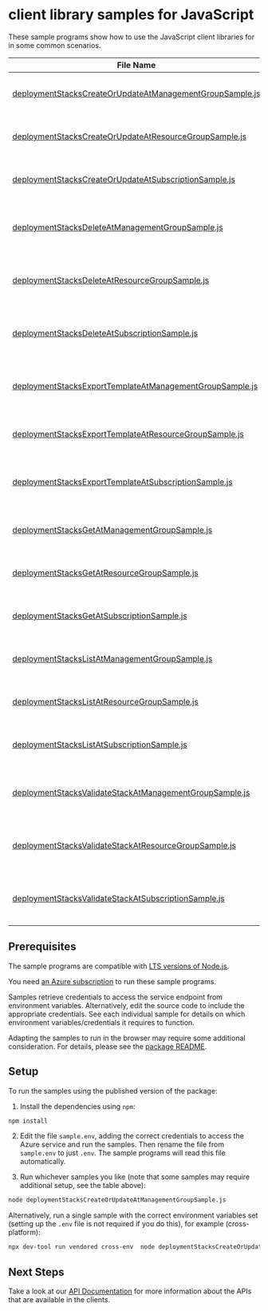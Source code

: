 # client library samples for JavaScript

These sample programs show how to use the JavaScript client libraries for in some common scenarios.

| **File Name**                                                                                                     | **Description**                                                                                                                                                                                                                                                                                |
| ----------------------------------------------------------------------------------------------------------------- | ---------------------------------------------------------------------------------------------------------------------------------------------------------------------------------------------------------------------------------------------------------------------------------------------- |
| [deploymentStacksCreateOrUpdateAtManagementGroupSample.js][deploymentstackscreateorupdateatmanagementgroupsample] | Creates or updates a Deployment stack at Management Group scope. x-ms-original-file: specification/resources/resource-manager/Microsoft.Resources/stable/2024-03-01/examples/DeploymentStackManagementGroupCreate.json                                                                         |
| [deploymentStacksCreateOrUpdateAtResourceGroupSample.js][deploymentstackscreateorupdateatresourcegroupsample]     | Creates or updates a Deployment stack at Resource Group scope. x-ms-original-file: specification/resources/resource-manager/Microsoft.Resources/stable/2024-03-01/examples/DeploymentStackResourceGroupCreate.json                                                                             |
| [deploymentStacksCreateOrUpdateAtSubscriptionSample.js][deploymentstackscreateorupdateatsubscriptionsample]       | Creates or updates a Deployment stack at Subscription scope. x-ms-original-file: specification/resources/resource-manager/Microsoft.Resources/stable/2024-03-01/examples/DeploymentStackSubscriptionCreate.json                                                                                |
| [deploymentStacksDeleteAtManagementGroupSample.js][deploymentstacksdeleteatmanagementgroupsample]                 | Deletes a Deployment stack by name at Management Group scope. When operation completes, status code 200 returned without content. x-ms-original-file: specification/resources/resource-manager/Microsoft.Resources/stable/2024-03-01/examples/DeploymentStackManagementGroupDelete.json        |
| [deploymentStacksDeleteAtResourceGroupSample.js][deploymentstacksdeleteatresourcegroupsample]                     | Deletes a Deployment stack by name at Resource Group scope. When operation completes, status code 200 returned without content. x-ms-original-file: specification/resources/resource-manager/Microsoft.Resources/stable/2024-03-01/examples/DeploymentStackResourceGroupDelete.json            |
| [deploymentStacksDeleteAtSubscriptionSample.js][deploymentstacksdeleteatsubscriptionsample]                       | Deletes a Deployment stack by name at Subscription scope. When operation completes, status code 200 returned without content. x-ms-original-file: specification/resources/resource-manager/Microsoft.Resources/stable/2024-03-01/examples/DeploymentStackSubscriptionDelete.json               |
| [deploymentStacksExportTemplateAtManagementGroupSample.js][deploymentstacksexporttemplateatmanagementgroupsample] | Exports the template used to create the Deployment stack at Management Group scope. x-ms-original-file: specification/resources/resource-manager/Microsoft.Resources/stable/2024-03-01/examples/DeploymentStackManagementGroupExportTemplate.json                                              |
| [deploymentStacksExportTemplateAtResourceGroupSample.js][deploymentstacksexporttemplateatresourcegroupsample]     | Exports the template used to create the Deployment stack at Resource Group scope. x-ms-original-file: specification/resources/resource-manager/Microsoft.Resources/stable/2024-03-01/examples/DeploymentStackExportTemplate.json                                                               |
| [deploymentStacksExportTemplateAtSubscriptionSample.js][deploymentstacksexporttemplateatsubscriptionsample]       | Exports the template used to create the Deployment stack at Subscription scope. x-ms-original-file: specification/resources/resource-manager/Microsoft.Resources/stable/2024-03-01/examples/DeploymentStackSubscriptionExportTemplate.json                                                     |
| [deploymentStacksGetAtManagementGroupSample.js][deploymentstacksgetatmanagementgroupsample]                       | Gets a Deployment stack with a given name at Management Group scope. x-ms-original-file: specification/resources/resource-manager/Microsoft.Resources/stable/2024-03-01/examples/DeploymentStackManagementGroupGet.json                                                                        |
| [deploymentStacksGetAtResourceGroupSample.js][deploymentstacksgetatresourcegroupsample]                           | Gets a Deployment stack with a given name at Resource Group scope. x-ms-original-file: specification/resources/resource-manager/Microsoft.Resources/stable/2024-03-01/examples/DeploymentStackResourceGroupGet.json                                                                            |
| [deploymentStacksGetAtSubscriptionSample.js][deploymentstacksgetatsubscriptionsample]                             | Gets a Deployment stack with a given name at Subscription scope. x-ms-original-file: specification/resources/resource-manager/Microsoft.Resources/stable/2024-03-01/examples/DeploymentStackSubscriptionGet.json                                                                               |
| [deploymentStacksListAtManagementGroupSample.js][deploymentstackslistatmanagementgroupsample]                     | Lists all the Deployment stacks within the specified Management Group. x-ms-original-file: specification/resources/resource-manager/Microsoft.Resources/stable/2024-03-01/examples/DeploymentStackManagementGroupList.json                                                                     |
| [deploymentStacksListAtResourceGroupSample.js][deploymentstackslistatresourcegroupsample]                         | Lists all the Deployment stacks within the specified Resource Group. x-ms-original-file: specification/resources/resource-manager/Microsoft.Resources/stable/2024-03-01/examples/DeploymentStackResourceGroupList.json                                                                         |
| [deploymentStacksListAtSubscriptionSample.js][deploymentstackslistatsubscriptionsample]                           | Lists all the Deployment stacks within the specified Subscription. x-ms-original-file: specification/resources/resource-manager/Microsoft.Resources/stable/2024-03-01/examples/DeploymentStackSubscriptionList.json                                                                            |
| [deploymentStacksValidateStackAtManagementGroupSample.js][deploymentstacksvalidatestackatmanagementgroupsample]   | Runs preflight validation on the Management Group scoped Deployment stack template to verify its acceptance to Azure Resource Manager. x-ms-original-file: specification/resources/resource-manager/Microsoft.Resources/stable/2024-03-01/examples/DeploymentStackManagementGroupValidate.json |
| [deploymentStacksValidateStackAtResourceGroupSample.js][deploymentstacksvalidatestackatresourcegroupsample]       | Runs preflight validation on the Resource Group scoped Deployment stack template to verify its acceptance to Azure Resource Manager. x-ms-original-file: specification/resources/resource-manager/Microsoft.Resources/stable/2024-03-01/examples/DeploymentStackResourceGroupValidate.json     |
| [deploymentStacksValidateStackAtSubscriptionSample.js][deploymentstacksvalidatestackatsubscriptionsample]         | Runs preflight validation on the Subscription scoped Deployment stack template to verify its acceptance to Azure Resource Manager. x-ms-original-file: specification/resources/resource-manager/Microsoft.Resources/stable/2024-03-01/examples/DeploymentStackSubscriptionValidate.json        |

## Prerequisites

The sample programs are compatible with [LTS versions of Node.js](https://github.com/nodejs/release#release-schedule).

You need [an Azure subscription][freesub] to run these sample programs.

Samples retrieve credentials to access the service endpoint from environment variables. Alternatively, edit the source code to include the appropriate credentials. See each individual sample for details on which environment variables/credentials it requires to function.

Adapting the samples to run in the browser may require some additional consideration. For details, please see the [package README][package].

## Setup

To run the samples using the published version of the package:

1. Install the dependencies using `npm`:

```bash
npm install
```

2. Edit the file `sample.env`, adding the correct credentials to access the Azure service and run the samples. Then rename the file from `sample.env` to just `.env`. The sample programs will read this file automatically.

3. Run whichever samples you like (note that some samples may require additional setup, see the table above):

```bash
node deploymentStacksCreateOrUpdateAtManagementGroupSample.js
```

Alternatively, run a single sample with the correct environment variables set (setting up the `.env` file is not required if you do this), for example (cross-platform):

```bash
npx dev-tool run vendored cross-env  node deploymentStacksCreateOrUpdateAtManagementGroupSample.js
```

## Next Steps

Take a look at our [API Documentation][apiref] for more information about the APIs that are available in the clients.

[deploymentstackscreateorupdateatmanagementgroupsample]: https://github.com/Azure/azure-sdk-for-js/blob/main/sdk/resourcesdeploymentstacks/arm-resourcesdeploymentstacks/samples/v1/javascript/deploymentStacksCreateOrUpdateAtManagementGroupSample.js
[deploymentstackscreateorupdateatresourcegroupsample]: https://github.com/Azure/azure-sdk-for-js/blob/main/sdk/resourcesdeploymentstacks/arm-resourcesdeploymentstacks/samples/v1/javascript/deploymentStacksCreateOrUpdateAtResourceGroupSample.js
[deploymentstackscreateorupdateatsubscriptionsample]: https://github.com/Azure/azure-sdk-for-js/blob/main/sdk/resourcesdeploymentstacks/arm-resourcesdeploymentstacks/samples/v1/javascript/deploymentStacksCreateOrUpdateAtSubscriptionSample.js
[deploymentstacksdeleteatmanagementgroupsample]: https://github.com/Azure/azure-sdk-for-js/blob/main/sdk/resourcesdeploymentstacks/arm-resourcesdeploymentstacks/samples/v1/javascript/deploymentStacksDeleteAtManagementGroupSample.js
[deploymentstacksdeleteatresourcegroupsample]: https://github.com/Azure/azure-sdk-for-js/blob/main/sdk/resourcesdeploymentstacks/arm-resourcesdeploymentstacks/samples/v1/javascript/deploymentStacksDeleteAtResourceGroupSample.js
[deploymentstacksdeleteatsubscriptionsample]: https://github.com/Azure/azure-sdk-for-js/blob/main/sdk/resourcesdeploymentstacks/arm-resourcesdeploymentstacks/samples/v1/javascript/deploymentStacksDeleteAtSubscriptionSample.js
[deploymentstacksexporttemplateatmanagementgroupsample]: https://github.com/Azure/azure-sdk-for-js/blob/main/sdk/resourcesdeploymentstacks/arm-resourcesdeploymentstacks/samples/v1/javascript/deploymentStacksExportTemplateAtManagementGroupSample.js
[deploymentstacksexporttemplateatresourcegroupsample]: https://github.com/Azure/azure-sdk-for-js/blob/main/sdk/resourcesdeploymentstacks/arm-resourcesdeploymentstacks/samples/v1/javascript/deploymentStacksExportTemplateAtResourceGroupSample.js
[deploymentstacksexporttemplateatsubscriptionsample]: https://github.com/Azure/azure-sdk-for-js/blob/main/sdk/resourcesdeploymentstacks/arm-resourcesdeploymentstacks/samples/v1/javascript/deploymentStacksExportTemplateAtSubscriptionSample.js
[deploymentstacksgetatmanagementgroupsample]: https://github.com/Azure/azure-sdk-for-js/blob/main/sdk/resourcesdeploymentstacks/arm-resourcesdeploymentstacks/samples/v1/javascript/deploymentStacksGetAtManagementGroupSample.js
[deploymentstacksgetatresourcegroupsample]: https://github.com/Azure/azure-sdk-for-js/blob/main/sdk/resourcesdeploymentstacks/arm-resourcesdeploymentstacks/samples/v1/javascript/deploymentStacksGetAtResourceGroupSample.js
[deploymentstacksgetatsubscriptionsample]: https://github.com/Azure/azure-sdk-for-js/blob/main/sdk/resourcesdeploymentstacks/arm-resourcesdeploymentstacks/samples/v1/javascript/deploymentStacksGetAtSubscriptionSample.js
[deploymentstackslistatmanagementgroupsample]: https://github.com/Azure/azure-sdk-for-js/blob/main/sdk/resourcesdeploymentstacks/arm-resourcesdeploymentstacks/samples/v1/javascript/deploymentStacksListAtManagementGroupSample.js
[deploymentstackslistatresourcegroupsample]: https://github.com/Azure/azure-sdk-for-js/blob/main/sdk/resourcesdeploymentstacks/arm-resourcesdeploymentstacks/samples/v1/javascript/deploymentStacksListAtResourceGroupSample.js
[deploymentstackslistatsubscriptionsample]: https://github.com/Azure/azure-sdk-for-js/blob/main/sdk/resourcesdeploymentstacks/arm-resourcesdeploymentstacks/samples/v1/javascript/deploymentStacksListAtSubscriptionSample.js
[deploymentstacksvalidatestackatmanagementgroupsample]: https://github.com/Azure/azure-sdk-for-js/blob/main/sdk/resourcesdeploymentstacks/arm-resourcesdeploymentstacks/samples/v1/javascript/deploymentStacksValidateStackAtManagementGroupSample.js
[deploymentstacksvalidatestackatresourcegroupsample]: https://github.com/Azure/azure-sdk-for-js/blob/main/sdk/resourcesdeploymentstacks/arm-resourcesdeploymentstacks/samples/v1/javascript/deploymentStacksValidateStackAtResourceGroupSample.js
[deploymentstacksvalidatestackatsubscriptionsample]: https://github.com/Azure/azure-sdk-for-js/blob/main/sdk/resourcesdeploymentstacks/arm-resourcesdeploymentstacks/samples/v1/javascript/deploymentStacksValidateStackAtSubscriptionSample.js
[apiref]: https://learn.microsoft.com/javascript/api/@azure/arm-resourcesdeploymentstacks?view=azure-node-preview
[freesub]: https://azure.microsoft.com/free/
[package]: https://github.com/Azure/azure-sdk-for-js/tree/main/sdk/resourcesdeploymentstacks/arm-resourcesdeploymentstacks/README.md
